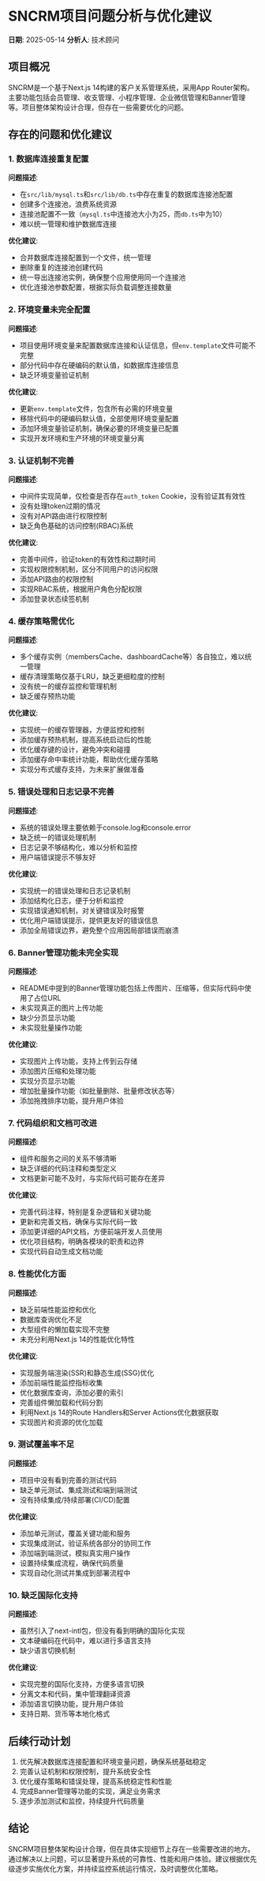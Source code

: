 # SNCRM项目问题分析与优化建议

**日期**: 2025-05-14
**分析人**: 技术顾问

## 项目概况

SNCRM是一个基于Next.js 14构建的客户关系管理系统，采用App Router架构。主要功能包括会员管理、收支管理、小程序管理、企业微信管理和Banner管理等。项目整体架构设计合理，但存在一些需要优化的问题。

## 存在的问题和优化建议

### 1. 数据库连接重复配置

**问题描述**:
- 在`src/lib/mysql.ts`和`src/lib/db.ts`中存在重复的数据库连接池配置
- 创建多个连接池，浪费系统资源
- 连接池配置不一致（`mysql.ts`中连接池大小为25，而`db.ts`中为10）
- 难以统一管理和维护数据库连接

**优化建议**:
- 合并数据库连接配置到一个文件，统一管理
- 删除重复的连接池创建代码
- 统一导出连接池实例，确保整个应用使用同一个连接池
- 优化连接池参数配置，根据实际负载调整连接数量

### 2. 环境变量未完全配置

**问题描述**:
- 项目使用环境变量来配置数据库连接和认证信息，但`env.template`文件可能不完整
- 部分代码中存在硬编码的默认值，如数据库连接信息
- 缺乏环境变量验证机制

**优化建议**:
- 更新`env.template`文件，包含所有必需的环境变量
- 移除代码中的硬编码默认值，全部使用环境变量配置
- 添加环境变量验证机制，确保必要的环境变量已配置
- 实现开发环境和生产环境的环境变量分离

### 3. 认证机制不完善

**问题描述**:
- 中间件实现简单，仅检查是否存在`auth_token` Cookie，没有验证其有效性
- 没有处理token过期的情况
- 没有对API路由进行权限控制
- 缺乏角色基础的访问控制(RBAC)系统

**优化建议**:
- 完善中间件，验证token的有效性和过期时间
- 实现权限控制机制，区分不同用户的访问权限
- 添加API路由的权限控制
- 实现RBAC系统，根据用户角色分配权限
- 添加登录状态续签机制

### 4. 缓存策略需优化

**问题描述**:
- 多个缓存实例（membersCache、dashboardCache等）各自独立，难以统一管理
- 缓存清理策略仅基于LRU，缺乏更细粒度的控制
- 没有统一的缓存监控和管理机制
- 缺乏缓存预热功能

**优化建议**:
- 实现统一的缓存管理器，方便监控和控制
- 添加缓存预热机制，提高系统启动后的性能
- 优化缓存键的设计，避免冲突和碰撞
- 添加缓存命中率统计功能，帮助优化缓存策略
- 实现分布式缓存支持，为未来扩展做准备

### 5. 错误处理和日志记录不完善

**问题描述**:
- 系统的错误处理主要依赖于console.log和console.error
- 缺乏统一的错误处理机制
- 日志记录不够结构化，难以分析和监控
- 用户端错误提示不够友好

**优化建议**:
- 实现统一的错误处理和日志记录机制
- 添加结构化日志，便于分析和监控
- 实现错误通知机制，对关键错误及时报警
- 优化用户端错误提示，提供更友好的错误信息
- 添加全局错误边界，避免整个应用因局部错误而崩溃

### 6. Banner管理功能未完全实现

**问题描述**:
- README中提到的Banner管理功能包括上传图片、压缩等，但实际代码中使用了占位URL
- 未实现真正的图片上传功能
- 缺少分页显示功能
- 未实现批量操作功能

**优化建议**:
- 实现图片上传功能，支持上传到云存储
- 添加图片压缩和处理功能
- 实现分页显示功能
- 增加批量操作功能（如批量删除、批量修改状态等）
- 添加拖拽排序功能，提升用户体验

### 7. 代码组织和文档可改进

**问题描述**:
- 组件和服务之间的关系不够清晰
- 缺乏详细的代码注释和类型定义
- 文档更新可能不及时，与实际代码可能存在差异

**优化建议**:
- 完善代码注释，特别是复杂逻辑和关键功能
- 更新和完善文档，确保与实际代码一致
- 添加更详细的API文档，方便前端开发人员使用
- 优化项目结构，明确各模块的职责和边界
- 实现代码自动生成文档功能

### 8. 性能优化方面

**问题描述**:
- 缺乏前端性能监控和优化
- 数据库查询优化不足
- 大型组件的懒加载实现不完整
- 未充分利用Next.js 14的性能优化特性

**优化建议**:
- 实现服务端渲染(SSR)和静态生成(SSG)优化
- 添加前端性能监控指标收集
- 优化数据库查询，添加必要的索引
- 完善组件懒加载和代码分割
- 利用Next.js 14的Route Handlers和Server Actions优化数据获取
- 实现图片和资源的优化加载

### 9. 测试覆盖率不足

**问题描述**:
- 项目中没有看到完善的测试代码
- 缺乏单元测试、集成测试和端到端测试
- 没有持续集成/持续部署(CI/CD)配置

**优化建议**:
- 添加单元测试，覆盖关键功能和服务
- 实现集成测试，验证系统各部分的协同工作
- 添加端到端测试，模拟真实用户操作
- 设置持续集成流程，确保代码质量
- 实现自动化测试并集成到部署流程中

### 10. 缺乏国际化支持

**问题描述**:
- 虽然引入了next-intl包，但没有看到明确的国际化实现
- 文本硬编码在代码中，难以进行多语言支持
- 缺少语言切换机制

**优化建议**:
- 实现完整的国际化支持，方便多语言切换
- 分离文本和代码，集中管理翻译资源
- 添加语言切换功能，提升用户体验
- 支持日期、货币等本地化格式

## 后续行动计划

1. 优先解决数据库连接配置和环境变量问题，确保系统基础稳定
2. 完善认证机制和权限控制，提升系统安全性
3. 优化缓存策略和错误处理，提高系统稳定性和性能
4. 完成Banner管理等功能的实现，满足业务需求
5. 逐步添加测试和监控，持续提升代码质量

## 结论

SNCRM项目整体架构设计合理，但在具体实现细节上存在一些需要改进的地方。通过解决以上问题，可以显著提升系统的可靠性、性能和用户体验。建议根据优先级逐步实施优化方案，并持续监控系统运行情况，及时调整优化策略。 